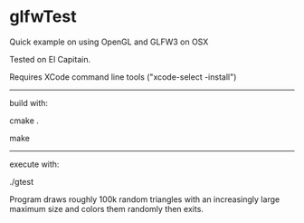 # glfwTest
Quick example on using OpenGL and GLFW3 on OSX

Tested on El Capitain.

Requires XCode command line tools ("xcode-select -install")


--------------
build with:

cmake .

make


--------------
execute with:

./gtest

Program draws roughly 100k random triangles with an increasingly large maximum size and colors them randomly then exits.
